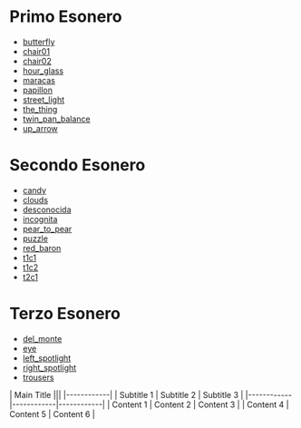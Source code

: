 # Primo Esonero
- [butterfly](./butterfly/)
- [chair01](./chair01/)
- [chair02](./chair02/)
- [hour_glass](./hour_glass/)
- [maracas](./maracas/)
- [papillon](./papillon/)
- [street_light](./street_light/)
- [the_thing](./the_thing/)
- [twin_pan_balance](./twin_pan_balance/)
- [up_arrow](./up_arrow/)
# Secondo Esonero
- [candy](./candy/)
- [clouds](./clouds/)
- [desconocida](./desconocida/)
- [incognita](./incognita/)
- [pear_to_pear](./pear_to_pear/)
- [puzzle](./puzzle/)
- [red_baron](./red_baron/)
- [t1c1](./t1c1/)
- [t1c2](./t1c2/)
- [t2c1](./t2c1/)
# Terzo Esonero
- [del_monte](./del_monte/)
- [eye](./eye)
- [left_spotlight](./left_spotlight/)
- [right_spotlight](./right_spotlight/)
- [trousers](./trousers/)

| Main Title |||
|------------|
| Subtitle 1 | Subtitle 2 | Subtitle 3 |
|------------|------------|------------|
| Content 1  | Content 2  | Content 3  |
| Content 4  | Content 5  | Content 6  |